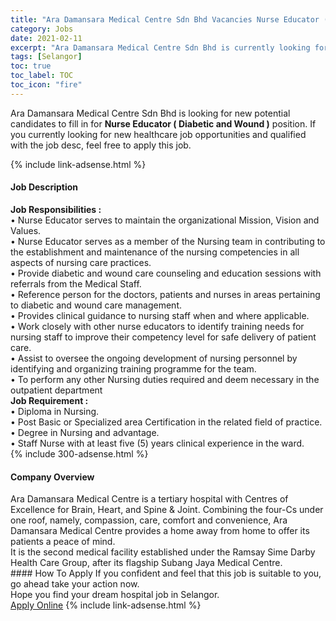 ```yaml
---
title: "Ara Damansara Medical Centre Sdn Bhd Vacancies Nurse Educator ( Diabetic and Wound )" 
category: Jobs 
date: 2021-02-11 
excerpt: "Ara Damansara Medical Centre Sdn Bhd is currently looking for suitable person to fill in the Nurse Educator ( Diabetic and Wound ) which positioned at Selangor" 
tags: [Selangor] 
toc: true 
toc_label: TOC 
toc_icon: "fire" 
--- 
```


<p>Ara Damansara Medical Centre Sdn Bhd is looking for new potential candidates to fill in for <b>Nurse Educator ( Diabetic and Wound )</b> position. If you currently looking for new healthcare job opportunities and qualified with the job desc, feel free to apply this job.
</p>{% include link-adsense.html %} 
<div><div><h4>Job Description</h4></div><div><div><span><div><div><div><strong>Job Responsibilities :</strong></div><div>&#8226; Nurse Educator serves to maintain the organizational Mission, Vision and Values.</div><div>&#8226; Nurse Educator serves as a member of the Nursing team in contributing to the establishment and maintenance of the nursing competencies in all aspects of nursing care practices.</div><div>&#8226; Provide diabetic and wound care counseling and education sessions with referrals from the Medical Staff.</div><div>&#8226; Reference person for the doctors, patients and nurses in areas pertaining to diabetic and wound care management.</div><div>&#8226; Provides clinical guidance to nursing staff when and where applicable.</div><div>&#8226; Work closely with other nurse educators to identify training needs for nursing staff to improve their competency level for safe delivery of patient care.</div><div>&#8226; Assist to oversee the ongoing development of nursing personnel by identifying and organizing training programme for the team.</div><div>&#8226; To perform any other Nursing duties required and deem necessary in the outpatient department</div><div><strong>Job Requirement :</strong></div><div>&#8226; Diploma in Nursing.</div><div>&#8226; Post Basic or Specialized area Certification in the related field of practice.</div><div>&#8226; Degree in Nursing and advantage.<br>&#8226; Staff Nurse with at least five (5) years clinical experience in the ward.</div></div></div></span></div></div></div> 
{% include 300-adsense.html %} 
<div><div><h4>Company Overview</h4></div><div><div><span><div><div>
	Ara Damansara Medical Centre is a tertiary hospital with Centres of Excellence for Brain, Heart, and Spine &amp; Joint.&#160;Combining the four-Cs under one roof, namely, compassion, care, comfort and convenience, Ara Damansara Medical Centre provides a home away from home to offer its patients a peace of mind.<br>
	It is the second medical facility established under the Ramsay Sime Darby Health Care Group, after its flagship Subang Jaya Medical Centre.</div></div></span></div></div></div> 
#### How To Apply 
If you confident and feel that this job is suitable to you, go ahead take your action now. <br/> 
Hope you find your dream hospital job in Selangor. <br/> 
<a href="https://www.jobstreet.com.my/en/job/nurse-educator-diabetic-and-wound-4480850?jobId=jobstreet-my-job-4480850" class="btn btn--warning" target="_blank" rel="nofollow noopenner">Apply Online</a> 
{% include link-adsense.html %} 